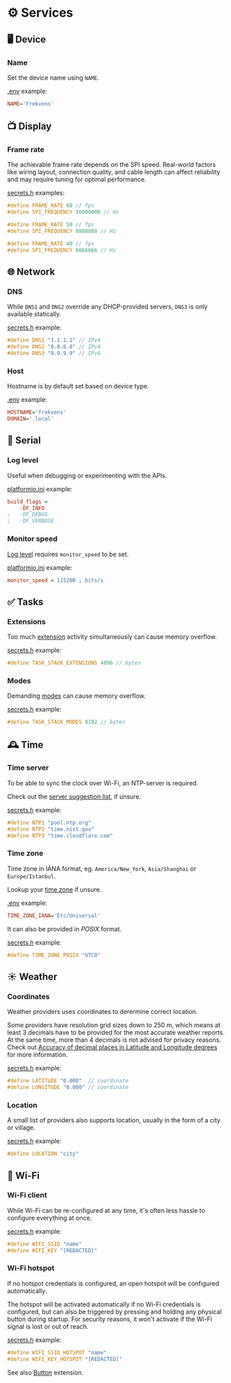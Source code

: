# ⚙️ Services

## 🖥️ Device

### Name

Set the device name using `NAME`.

[.env](https://github.com/VIPnytt/Frekvens/blob/main/.env) example:

```ini
NAME='Frekvens'
```

## 📺 Display

### Frame rate

The achievable frame rate depends on the SPI speed. Real-world factors like wiring layout, connection quality, and cable length can affect reliability and may require tuning for optimal performance.

[secrets.h](https://github.com/VIPnytt/Frekvens/blob/main/firmware/include/config/secrets.h) examples:

```h
#define FRAME_RATE 60 // fps
#define SPI_FREQUENCY 16000000 // Hz
```

```h
#define FRAME_RATE 50 // fps
#define SPI_FREQUENCY 8888888 // Hz
```

```h
#define FRAME_RATE 40 // fps
#define SPI_FREQUENCY 6666666 // Hz
```

## 🌐 Network

### DNS

While `DNS1` and `DNS2` override any DHCP-provided servers, `DNS3` is only available statically.

[secrets.h](https://github.com/VIPnytt/Frekvens/blob/main/firmware/include/config/secrets.h) example:

```h
#define DNS1 "1.1.1.1" // IPv4
#define DNS2 "8.8.8.8" // IPv4
#define DNS3 "9.9.9.9" // IPv4
```

### Host

Hostname is by default set based on device type.

[.env](https://github.com/VIPnytt/Frekvens/blob/main/.env) example:

```ini
HOSTNAME='frekvens'
DOMAIN='.local'
```

## 📜 Serial

### Log level

Useful when debugging or experimenting with the APIs.

[platformio.ini](https://github.com/VIPnytt/Frekvens/blob/main/platformio.ini) example:

```ini
build_flags =
    -DF_INFO
;   -DF_DEBUG
;   -DF_VERBOSE
```

### Monitor speed

[Log level](#-log-level) requires `monitor_speed` to be set.

[platformio.ini](https://github.com/VIPnytt/Frekvens/blob/main/platformio.ini) example:

```ini
monitor_speed = 115200 ; bits/s
```

## ✅ Tasks

### Extensions

Too much [extension](#-extensions) activity simultaneously can cause memory overflow.

[secrets.h](https://github.com/VIPnytt/Frekvens/blob/main/firmware/include/config/secrets.h) example:

```h
#define TASK_STACK_EXTENSIONS 4096 // bytes
```

### Modes

Demanding [modes](#️-modes) can cause memory overflow.

[secrets.h](https://github.com/VIPnytt/Frekvens/blob/main/firmware/include/config/secrets.h) example:

```h
#define TASK_STACK_MODES 8192 // bytes
```

## 🕰️ Time

### Time server

To be able to sync the clock over Wi-Fi, an NTP-server is required.

Check out the [server suggestion list](https://gist.github.com/mutin-sa/eea1c396b1e610a2da1e5550d94b0453), if unsure.

[secrets.h](https://github.com/VIPnytt/Frekvens/blob/main/firmware/include/config/secrets.h) example:

```h
#define NTP1 "pool.ntp.org"
#define NTP2 "time.nist.gov"
#define NTP3 "time.cloudflare.com"
```

### Time zone

Time zone in IANA format, eg. `America/New_York`, `Asia/Shanghai` or `Europe/Istanbul`.

Lookup your [time zone](https://github.com/nayarsystems/posix_tz_db/blob/master/zones.csv) if unsure.

[.env](https://github.com/VIPnytt/Frekvens/blob/main/.env) example:

```ini
TIME_ZONE_IANA='Etc/Universal'
```

It can also be provided in *POSIX* format.

[secrets.h](https://github.com/VIPnytt/Frekvens/blob/main/firmware/include/config/secrets.h) example:

```h
#define TIME_ZONE_POSIX "UTC0"
```

## ☀️ Weather

### Coordinates

Weather providers uses coordinates to derermine correct location.

Some providers have resolution grid sizes down to 250 m, which means at least 3 decimals have to be provided for the most accurate weather reports. At the same time, more than 4 decimals is not advised for privacy reasons. Check out [Accuracy of decimal places in Latitude and Longitude degrees](https://support.garmin.com/en-US/?faq=hRMBoCTy5a7HqVkxukhHd8) for more information.

[secrets.h](https://github.com/VIPnytt/Frekvens/blob/main/firmware/include/config/secrets.h) example:

```h
#define LATITUDE "0.000"  // coordinate
#define LONGITUDE "0.000" // coordinate
```

### Location

A small list of providers also supports location, usually in the form of a city or village.

[secrets.h](https://github.com/VIPnytt/Frekvens/blob/main/firmware/include/config/secrets.h) example:

```h
#define LOCATION "city"
```

## 📶 Wi-Fi

### Wi-Fi client

While Wi-Fi can be re-configured at any time, it's often less hassle to configure everything at once.

[secrets.h](https://github.com/VIPnytt/Frekvens/blob/main/firmware/include/config/secrets.h) example:

```h
#define WIFI_SSID "name"
#define WIFI_KEY "[REDACTED]"
```

### Wi-Fi hotspot

If no hotspot credentials is configured, an open hotspot will be configured automatically.

The hotspot will be activated automatically if no Wi-Fi credentials is configured, but can also be triggered by pressing and holding any physical button during startup. For security reasons, it won't activate if the Wi-Fi signal is lost or out of reach.

[secrets.h](https://github.com/VIPnytt/Frekvens/blob/main/firmware/include/config/secrets.h) example:

```h
#define WIFI_SSID_HOTSPOT "name"
#define WIFI_KEY_HOTSPOT "[REDACTED]"
```

See also [Button](Extensions.md#%EF%B8%8F-button) extension.
